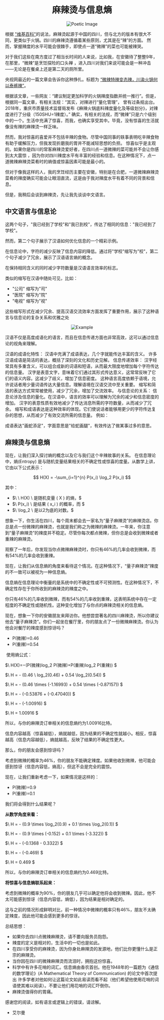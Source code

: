 



<div align="center">
 <h1>麻辣烫与信息熵</h1> 
</div>


<div align="center">
  <img src="/Poetic.png" alt="Poetic Image">
</div>





根据 ["维基百科"](https://en.wikipedia.org/wiki/Malatang)的说法，麻辣烫起源于中国的四川，但与北方的版本有很大不同，更类似于火锅。四川的麻辣烫遵循着某些原则，尤其是在“辣”的方面。
然而，掌握辣度的水平可能会很棘手，即使点一道“微辣”的菜也可能被辣哭。

对于我们这些在南方度过了相当长时间的人来说，比如我，在安徽待了整整9年，在那里，“微辣”是烹饪探险的口头禅
，进入四川对我们来说可能会是一种冲击——无论是在餐桌上还是第二天的厕所里。

央视网最近的一篇文章会告诉你这种挣扎。标题为 [“微辣特辣变态辣，川渝火锅何以泰裤辣”](https://ghrp.cctv.com/2023/05/26/ARTIQpjYKOsYv9STxAgSTDmP230526.shtml)。



根据该文章，一些网友：“建议制定更加科学的火锅辣度指数并统一推行”。但是，根据同一篇文章，有相关法规：“其实，对辣进行“量化管理”，
曾有过条规出台。2018年，重庆市质量技术监督局发布《麻辣火锅底料辣度量化及等级划分》，对辣度进行了分级（150SHU=1辣度）。”
确实，有相关的法规，而“微辣”只是六个级别中的一个。生活中充满了惊喜，而我，也确实享受其中。毕竟，没有惊喜的生活就像没有辣的麻辣烫一样乏味。


然而，我对惊喜的喜爱并不包括辛辣的食物。尽管中国同事的轶事表明吃辛辣食物有助于缓解压力，但我发现折磨我的胃并不能减轻思想的负担。
惊喜似乎是主观的。如果你是四川的常客麻辣烫爱好者，在四川点一道微辣的菜可能并不会让你感到太大震惊
，因为你对四川辣度水平有丰富的经验和信息。在这种情况下，点一道微辣麻辣烫菜肴时的熵值或惊喜因素可能是最小的。

但对于像我这样的人，我的烹饪经历主要在安徽，特别是在合肥，一道微辣麻辣烫菜肴的辣度确实可能会让眼泪直流，这是由于我对辣度水平有着不同的背景和信息。

但是，我稍后会谈到麻辣烫，先让我先谈谈中文语言。

 <h2>中文语言与信息论</h2> 
这两个句子，"我已经到了学校"和"我已到校"，传达了相同的信息："我已经到了学校"。

然而，第二个句子展示了汉语如何优化信息的一个精彩示例。

在信息论中，字符的减少反映了信息内容的降低。通过将"学校"缩写为"校"，第二个句子减少了冗余，展示了汉语语言熵的概念。

在保持相同含义的同时减少字符数量是汉语语言效率的标志。

类似的缩写在汉语中随处可见，比如：

-  "公司" 缩写为"司"
- "医院" 缩写为"院"
-  "电视" 缩写为"视"

这些缩写形式在减少冗余、提高汉语交流效率方面发挥了重要作用，展示了这种语言与信息论的复杂关系和优雅之处

<div align="center">
  <img src="/images/Chinese_sentences.png" alt="Example">
</div>

汉语不仅是高度成语化的语言，而且在信息传递方面也非常高效，这可以通过信息论的视角来理解。

汉语的成语化特性：
汉语中充满了成语表达，几个字就能传达丰富的含义。
许多汉语成语是简洁的表达，概括了深刻的文化和历史见解。
信息传递效率：
汉字经常具有多重含义，可以组合成新的词语和短语，从而最大限度地增加每个字符传达的信息量。
汉字是表意文字，意味着它们通过其形式传达意义，这常常反映了它们的语义内容。这减少了歧义，增加了信息密度。
这种语言高度依赖于语境，允许说话者用少量词语传达大量信息。理解语境在汉语交流中至关重要。
缩写和简洁的表达方式常常被使用，减少了冗余，增加了交流效率。
与信息论的关系：
信息论涉及信息的量化。在汉语中，语言的效率可以理解为冗余的减少和信息密度的增加。
汉字的表意性质有效地减少了传达消息所需的字符数量，从而减少了冗余。
缩写和成语表达是这种效率的体现。它们使说话者能够用更少的字符传达复杂的思想，从而减少了有效交流所需的信息量。
例如：

成语表达"画蛇添足"，字面意思是"给蛇画腿"，有效传达了做某事过多的意思。



 <h2>麻辣烫与信息熵</h2> 

现在，让我们深入探讨熵的概念以及它与我们这个辛辣故事的关系。
在信息理论中，熵(Entropy) 是与随机变量结果相关的不确定性或惊喜的度量。从数学上讲，它由以下公式表示：




$$
H(X) = -\sum_{i=1}^{n} P(x_i) \log_2 P(x_i)
$$



其中：

- $\ \ H(X) \ 是随机变量 \( X \) 的熵，\$ 
- $\ P(x_i) \ 是结果 \( x_i \) 的概率，而 \$
- $\ \log_2 \ 是以2为底的对数。\$




想象一下，你生活在四川，每个周末都会去一家名为“量子麻辣烫”的麻辣烫店。你总是点一份微辣的麻辣烫，也就是我们称之为微辣的麻辣烫。一年来，你注意到“量子麻辣烫”的辣度并不稳定。尽管你每次都点微辣，但你总是会收到微辣或者重辣的麻辣烫。

观察了一年后，你发现当你点微辣麻辣烫时，你只有46%的几率会收到微辣，而有54%的几率会收到重辣。

现在，让我们从信息熵的角度来看待这个情况。在这种情况下，“量子麻辣烫”辣度的不一致可以被视为一种信息熵。

信息熵在信息理论中衡量的是系统中的不确定性或不可预测性。在这种情况下，不确定性存在于你所收到的麻辣烫的辣度之中。

你只有46%的几率收到微辣，而有54%的几率收到重辣，这表明系统中存在一定程度的不确定性或随机性。这种变化增加了与你点的麻辣烫相关的信息熵。

现在，想象一下你的安徽朋友来拜访你。他想尝尝著名的四川麻辣烫，所以你建议他去“量子麻辣烫”。你们一起坐在餐厅里，你的朋友点了一份微辣麻辣烫。你认为他会对餐厅的辣度感到惊讶吗？

- P(微辣)=0.46
- P(重辣)=0.54
  
​
使用熵公式：

$\ H(X)=−(P(微辣)log_2 P(微辣)+P(重辣)log_2 P(重辣)) \$

$\ H = - (0.46 \ log_2(0.46) + 0.54  \log_2(0.54)) \$

$\ H = - (0.46 \times (-1.16993) + 0.54 \times (-0.87157)) \$

$\ H = - (-0.53876 + (-0.47040)) \$

$\ H = - (-1.00916) \$

$\ H = 1.00916 \$

所以，与你的麻辣烫订单相关的信息熵约为1.00916比特。


信息内容越高（惊喜越低），熵就越低，因为结果的不确定性就越小。相反，惊喜越高（信息内容越低），熵就越高，反映了结果的不确定性更大。

那么，你的朋友会感到惊讶吗？

考虑到微辣的概率为46%，你的朋友不能确定辣度。如果他收到微辣，他可能会感到惊讶（信息内容低，熵高），但这不会是完全的震惊。

现在，让我们重新考虑一下，如果情况是这样的：
- P(微辣)=0.9
- P(重辣)=0.1

我们将会得到什么结果呢？

**从数学角度来看：**

$\ H = - (0.9 \times \log_2(0.9) + 0.1 \times \log_2(0.1)) \$

$\ H = - (0.9 \times (-0.152) + 0.1 \times (-3.322)) \$

$\ H = - (-0.1368 - 0.3322) \$

$\ H = - (-0.469) \$

$\ H = 0.469 \$

所以，与你的麻辣烫订单相关的信息熵约为0.469比特。

**将惊喜与信息熵联系起来：**

考虑到微辣的概率为90%，你的朋友几乎可以确定他将会收到微辣。因此，他不太可能感到惊讶（信息内容低，熵低），因为结果是相对确定的。

这与之前的情况形成鲜明对比，前一种情况中微辣的概率只有46%，朋友不太确定辣度，因此他可能会感到更多的惊讶。












总结思想：
- 如果你去四川点微辣麻辣烫，请不要向服务员抱怨。
- 辣度的定义是相对的，生活中的一切也是如此。
- 在四川享受你的麻辣烫，因为你身处麻辣烫的发源地，他们比你更懂什么是正宗的麻辣烫。
- 当你因在四川的微辣麻辣烫而流泪时，拥抱这份惊喜。
- 科学中有许多花哨的词汇。信息熵由香农首创。他在1948年的一篇题为《通信的数学理论》(A Mathematical Theory of Communication) 的论文中首次提出
  许多学者对他如何让这篇论文如此易读而看不起（他们希望他使用花哨的词语使其难以阅读）。不要让他们用花哨的词汇吓倒你。
- 麻辣烫值得你的胃痛。


感谢您的阅读，如有语言或逻辑上的错误，请谅解。

- 艾尔曼




  


 

